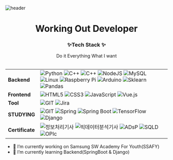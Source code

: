 
![header](https://capsule-render.vercel.app/api?type=cylinder&color=auto&height=200&section=header&text=Positive%20World&fontSize=90)




<h1 align="center"> Working Out Developer</h1>
<h3 align="center"> ✨Tech Stack ✨</h3>
<p align="center">
Do it Everything What I want <br><br>


|||
|---|---------|
|**Backend**|![Python](https://img.shields.io/badge/-Python-3776AB?&logo=python&logoColor=white)  ![C++](https://img.shields.io/badge/C++-blue.svg?style=flat&logo=c%2B%2B) ![C++](https://img.shields.io/badge/C-blue.svg?style=flat&logo=c%2B%2B) ![NodeJS](https://img.shields.io/badge/-NodeJS-339933?&logo=Node.js&logoColor=white) ![MySQL](https://img.shields.io/badge/-MySQL-4479A1?&logo=MySQL&logoColor=white) ![Linux](https://img.shields.io/badge/-Linux-333333?&logo=Linux&logoColor=white) ![Raspberry Pi](https://img.shields.io/badge/-RaspberryPi-A22846?&logo=Raspberry-pi&logoColor=white) ![Arduino ](https://img.shields.io/badge/-Arduino-00979D?&logo=Arduino&logoColor=white) ![Sklearn](https://img.shields.io/badge/-Scikit_learn-F7931E?&logo=scikit-learn&logoColor=white)  ![Pandas](https://img.shields.io/badge/-Pandas-150458?&logo=pandas&logoColor=white)|
|**Frontend**| ![HTML5](https://img.shields.io/badge/-HTML5-E34F26?&logo=html5&logoColor=white) ![CSS3](https://img.shields.io/badge/-CSS3-1572B6?&logo=css3&logoColor=white) ![JavaScript](https://img.shields.io/badge/-JavaScript-F7DF1E?&logo=JavaScript&logoColor=white) ![Vue.js](https://img.shields.io/badge/-Vue_js-4FC08D?&style=flat-square&logo=Vue.js&logoColor=white) 
|**Tool**| ![GIT](https://img.shields.io/badge/-GIT-F05032?&logo=GIT&logoColor=white) ![Jira](https://img.shields.io/badge/-Jira-0052CC?&logo=Jira&logoColor=white)
|**STUDYING**| ![GIT](https://img.shields.io/badge/-Solidity-363636?&logo=Solidity&logoColor=white) ![Spring](https://img.shields.io/badge/-Spring-6DB33F?&logo=Spring&logoColor=white) ![Spring Boot](https://img.shields.io/badge/-SpringBoot-6DB33F?&logo=Spring-Boot&logoColor=white) ![TensorFlow](https://img.shields.io/badge/-TensorFlow-FF6F00?&logo=TensorFlow&logoColor=white) ![Django](https://img.shields.io/badge/-Django-092E20?&logo=Django&logoColor=white)
|**Certificate**| ![정보처리기사](https://img.shields.io/badge/-정보처리기사-363636)   ![빅데이터분석기사](https://img.shields.io/badge/-빅데이터분석기사-363636) ![ADsP](https://img.shields.io/badge/-ADsP-363636) ![SQLD](https://img.shields.io/badge/-SQLD-363636) ![OPIc](https://img.shields.io/badge/-OPIc_IH-363636)



</p>
   

- 🔭 I’m currently working on Samsung SW Academy For Youth(SSAFY)
- 🌱 I’m currently learning Backend(SpringBoot & Django)
